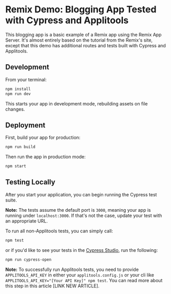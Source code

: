 # Remix Demo: Blogging App Tested with Cypress and Applitools 

This blogging app is a basic example of a Remix app using the Remix App Server. It's almost entirely based on the tutorial from the Remix's site, except that this demo has additional routes and tests built with Cypress and Applitools.

## Development

From your terminal:

```sh
npm install
npm run dev
```

This starts your app in development mode, rebuilding assets on file changes.

## Deployment

First, build your app for production:

```sh
npm run build
```

Then run the app in production mode:

```sh
npm start
```

## Testing Locally

After you start your application, you can begin running the Cypress test suite. 

**Note:** The tests assume the default port is `3000`, meaning your app is running under `localhost:3000`. If that's not the case, update your test with an appropriate URL.

To run all non-Applitools tests, you can simply call:

```sh
npm test
```

or if you'd like to see your tests in the [Cypress Studio](https://docs.cypress.io/guides/core-concepts/cypress-studio#Overview), run the following:

```sh
npm run cypress-open
```

**Note:** To successfully run Applitools tests, you need to provide `APPLITOOLS_API_KEY` in either your `applitools.config.js` or your cli like `APPLITOOLS_API_KEY="[Your API Key]" npm test`. You can read more about this step in this article [LINK NEW ARTICLE].